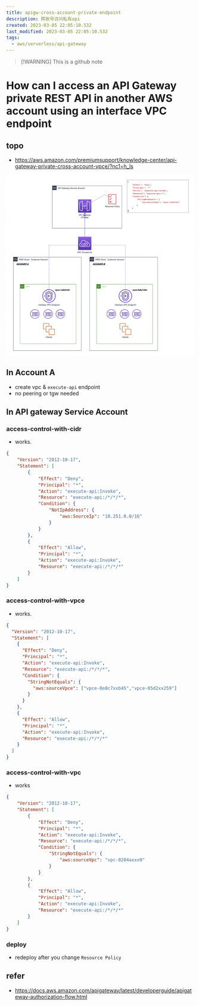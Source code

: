 ```yaml
---
title: apigw-cross-account-private-endpoint
description: 跨账号访问私有api
created: 2023-03-05 22:05:10.532
last_modified: 2023-03-05 22:05:10.532
tags:
  - aws/serverless/api-gateway
---
```

> [!WARNING] This is a github note

# How can I access an API Gateway private REST API in another AWS account using an interface VPC endpoint

## topo
- https://aws.amazon.com/premiumsupport/knowledge-center/api-gateway-private-cross-account-vpce/?nc1=h_ls

![apigw-cross-account-private-endpoint-png-1.png](apigw-cross-account-private-endpoint-png-1.png)


## In Account A
- create vpc & `execute-api` endpoint
- no peering or tgw needed

## In API gateway Service Account
### access-control-with-cidr
- works. 
```json
{
    "Version": "2012-10-17",
    "Statement": [
        {
            "Effect": "Deny",
            "Principal": "*",
            "Action": "execute-api:Invoke",
            "Resource": "execute-api:/*/*/*",
            "Condition": {
                "NotIpAddress": {
                    "aws:SourceIp": "10.251.0.0/16"
                }
            }
        },
        {
            "Effect": "Allow",
            "Principal": "*",
            "Action": "execute-api:Invoke",
            "Resource": "execute-api:/*/*/*"
        }
    ]
}
```

### access-control-with-vpce
- works.
```json
{
  "Version": "2012-10-17",
  "Statement": [
    {
      "Effect": "Deny",
      "Principal": "*",
      "Action": "execute-api:Invoke",
      "Resource": "execute-api:/*/*/*",
      "Condition": {
        "StringNotEquals": {
          "aws:sourceVpce": ["vpce-0e8c7xxb45","vpce-05d2xx259"]
        }
      }
    },
    {
      "Effect": "Allow",
      "Principal": "*",
      "Action": "execute-api:Invoke",
      "Resource": "execute-api:/*/*/*"
    }
  ]
}

```

### access-control-with-vpc
- works
```json
{
    "Version": "2012-10-17",
    "Statement": [
        {
            "Effect": "Deny",
            "Principal": "*",
            "Action": "execute-api:Invoke",
            "Resource": "execute-api:/*/*/*",
            "Condition": {
                "StringNotEquals": {
                    "aws:sourceVpc": "vpc-0204axxx0"
                }
            }
        },
        {
            "Effect": "Allow",
            "Principal": "*",
            "Action": "execute-api:Invoke",
            "Resource": "execute-api:/*/*/*"
        }
    ]
}
```

### deploy
- redeploy after you change `Resource Policy`

## refer
- https://docs.aws.amazon.com/apigateway/latest/developerguide/apigateway-authorization-flow.html



